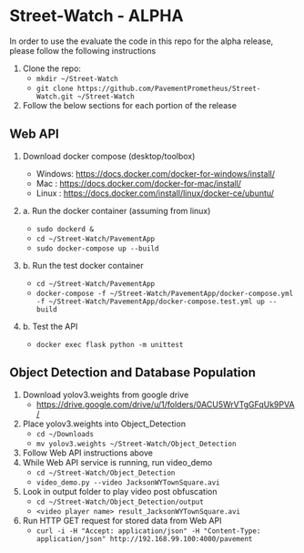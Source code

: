 # Street-Watch - ALPHA
In order to use the evaluate the code in this repo for the alpha release, please follow the following instructions
1. Clone the repo:
   - `mkdir ~/Street-Watch`
   - `git clone https://github.com/PavementPrometheus/Street-Watch.git ~/Street-Watch`
2. Follow the below sections for each portion of the release
## Web API
1. Download docker compose (desktop/toolbox)
   - Windows: https://docs.docker.com/docker-for-windows/install/
   - Mac    : https://docs.docker.com/docker-for-mac/install/
   - Linux  : https://docs.docker.com/install/linux/docker-ce/ubuntu/ 
   
2. a. Run the docker container (assuming from linux)
   - `sudo dockerd &`
   - `cd ~/Street-Watch/PavementApp`
   - `sudo docker-compose up --build`

2. b. Run the test docker container
   - `cd ~/Street-Watch/PavementApp`
   - `docker-compose -f ~/Street-Watch/PavementApp/docker-compose.yml -f ~/Street-Watch/PavementApp/docker-compose.test.yml up --build`

3. b. Test the API
   - `docker exec flask python -m unittest`

## Object Detection and Database Population
1. Download yolov3.weights from google drive
   - https://drive.google.com/drive/u/1/folders/0ACU5WrVTgGFqUk9PVA/
2. Place yolov3.weights into Object_Detection
   - `cd ~/Downloads`
   - `mv yolov3.weights ~/Street-Watch/Object_Detection`
3. Follow Web API instructions above
4. While Web API service is running, run video_demo
   - `cd ~/Street-Watch/Object_Detection`
   - `video_demo.py --video JacksonWYTownSquare.avi`
5. Look in output folder to play video post obfuscation
   - `cd ~/Street-Watch/Object_Detection/output`
   - `<video player name> result_JacksonWYTownSquare.avi`
6. Run HTTP GET request for stored data from Web API
   - `curl -i -H "Accept: application/json" -H "Content-Type: application/json" http://192.168.99.100:4000/pavement`
